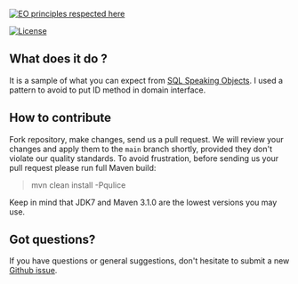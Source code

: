 [![EO principles respected here](https://www.elegantobjects.org/badge.svg)](https://www.elegantobjects.org)

[![License](https://img.shields.io/badge/license-MIT-green.svg)](https://github.com/baudoliver7/sql-speaking-objects-sample/blob/main/LICENSE.txt)

## What does it do ?
It is a sample of what you can expect from [SQL Speaking Objects](https://www.yegor256.com/2014/12/01/orm-offensive-anti-pattern.html). I used a pattern to avoid to put ID method in domain interface.

## How to contribute
Fork repository, make changes, send us a pull request. We will review
your changes and apply them to the `main` branch shortly, provided
they don't violate our quality standards. To avoid frustration, before
sending us your pull request please run full Maven build:

> mvn clean install -Pqulice

Keep in mind that JDK7 and Maven 3.1.0 are the lowest versions you may use.

## Got questions?

If you have questions or general suggestions, don't hesitate to submit
a new [Github issue](https://github.com/baudoliver7/sql-speaking-objects-sample/issues/new).
